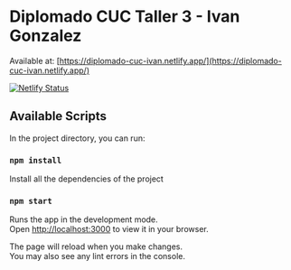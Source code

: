 # Diplomado CUC Taller 3 - Ivan Gonzalez

Available at: [https://diplomado-cuc-ivan.netlify.app/](https://diplomado-cuc-ivan.netlify.app/)

[![Netlify Status](https://api.netlify.com/api/v1/badges/7f484a42-f917-4b59-a3e0-56a613b48ef0/deploy-status)](https://app.netlify.com/sites/diplomado-cuc-ivan/deploys)

## Available Scripts

In the project directory, you can run:

### `npm install`

Install all the dependencies of the project

### `npm start`

Runs the app in the development mode.\
Open [http://localhost:3000](http://localhost:3000) to view it in your browser.

The page will reload when you make changes.\
You may also see any lint errors in the console.
